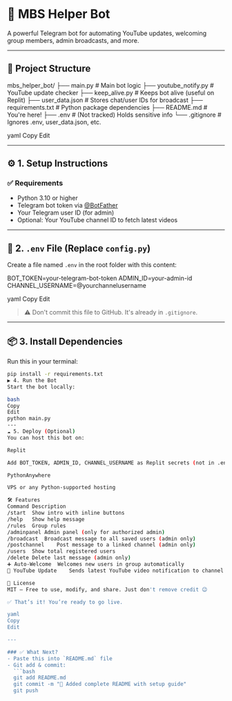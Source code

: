 # 🤖 MBS Helper Bot

A powerful Telegram bot for automating YouTube updates, welcoming group members, admin broadcasts, and more.

---

## 📁 Project Structure

mbs_helper_bot/
├── main.py # Main bot logic
├── youtube_notify.py # YouTube update checker
├── keep_alive.py # Keeps bot alive (useful on Replit)
├── user_data.json # Stores chat/user IDs for broadcast
├── requirements.txt # Python package dependencies
├── README.md # You're here!
├── .env # (Not tracked) Holds sensitive info
└── .gitignore # Ignores .env, user_data.json, etc.

yaml
Copy
Edit

---

## ⚙️ 1. Setup Instructions

### ✅ Requirements

- Python 3.10 or higher  
- Telegram bot token via [@BotFather](https://t.me/BotFather)  
- Your Telegram user ID (for admin)  
- Optional: Your YouTube channel ID to fetch latest videos

---

## 🔐 2. `.env` File (Replace `config.py`)

Create a file named `.env` in the root folder with this content:

BOT_TOKEN=your-telegram-bot-token
ADMIN_ID=your-admin-id
CHANNEL_USERNAME=@yourchannelusername

yaml
Copy
Edit

> ⚠️ Don't commit this file to GitHub. It's already in `.gitignore`.

---

## 📦 3. Install Dependencies

Run this in your terminal:

```bash
pip install -r requirements.txt
▶️ 4. Run the Bot
Start the bot locally:

bash
Copy
Edit
python main.py
---
☁️ 5. Deploy (Optional)
You can host this bot on:

Replit

Add BOT_TOKEN, ADMIN_ID, CHANNEL_USERNAME as Replit secrets (not in .env)

PythonAnywhere

VPS or any Python-supported hosting

🛠 Features
Command	Description
/start	Show intro with inline buttons
/help	Show help message
/rules	Group rules
/adminpanel	Admin panel (only for authorized admin)
/broadcast	Broadcast message to all saved users (admin only)
/postchannel	Post message to a linked channel (admin only)
/users	Show total registered users
/delete	Delete last message (admin only)
➕ Auto-Welcome	Welcomes new users in group automatically
🔁 YouTube Update	Sends latest YouTube video notification to channel

📜 License
MIT — Free to use, modify, and share. Just don't remove credit 😉

✅ That’s it! You’re ready to go live.

yaml
Copy
Edit

---

### ✅ What Next?
- Paste this into `README.md` file
- Git add & commit:
  ```bash
  git add README.md
  git commit -m "📄 Added complete README with setup guide"
  git push

